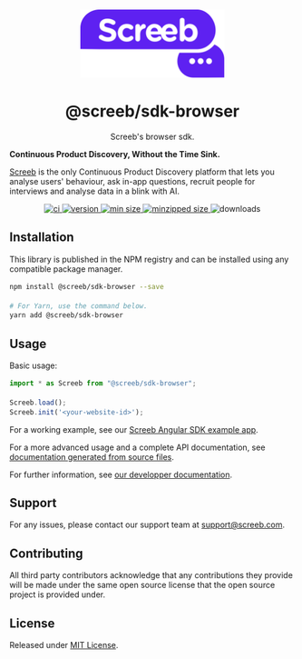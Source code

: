 <p align="center">
  <a href="https://screeb.app" alt="Screeb">
    <img src="https://raw.githubusercontent.com/ScreebApp/sdk-js/master/packages/screeb-sdk-browser/readme/screeb-logo.svg?token=GHSAT0AAAAAAB2OOPMGT2QD5TL3IRJN3CKCZDEYHJA" alt="Logo" height="120px" style="margin-top: 20px;"/>
  </a>
</p>
<h1 align="center">@screeb/sdk-browser</h1>
<p align="center">
  Screeb's browser sdk.

  <b>Continuous Product Discovery, Without the Time Sink.</b>

  <a href="https://screeb.app" alt="Screeb">Screeb</a> is the only Continuous Product Discovery platform that lets you analyse users' behaviour, ask in-app questions, recruit people for interviews and analyse data in a blink with AI.
</p>

<p align="center">
  <a href="https://github.com/ScreebApp/sdk-js/actions/workflows/node.js.yml" alt="ci">
    <img alt="ci" src="https://github.com/ScreebApp/sdk-js/actions/workflows/node.js.yml/badge.svg">
  </a>
  <a href="https://www.npmjs.com/package/@screeb/sdk-browser" alt="version">
    <img alt="version" src="https://img.shields.io/npm/v/@screeb/sdk-browser.svg" />
  </a>
  <a href="https://bundlephobia.com/package/@screeb/sdk-browser" alt="min size">
    <img alt="min size" src="https://img.shields.io/bundlephobia/min/@screeb/sdk-browser">
  </a>
  <a href="https://bundlephobia.com/package/@screeb/sdk-browser" alt="minzipped size">
    <img alt="minzipped size" src="https://img.shields.io/bundlephobia/minzip/@screeb/sdk-browser">
  </a>
<img alt="downloads" src="https://badgen.net/npm/dw/@screeb/sdk-browser" />
</p>


## Installation

This library is published in the NPM registry and can be installed using any compatible package manager.

```bash
npm install @screeb/sdk-browser --save

# For Yarn, use the command below.
yarn add @screeb/sdk-browser
```

## Usage

Basic usage:
```ts
import * as Screeb from "@screeb/sdk-browser";

Screeb.load();
Screeb.init('<your-website-id>');
```

For a working example, see our [Screeb Angular SDK example app](https://github.com/ScreebApp/sdk-js/tree/master/packages/screeb-sdk-browser-example).

For a more advanced usage and a complete API documentation, see [documentation generated from source files](https://github.com/ScreebApp/sdk-js/tree/master/packages/screeb-sdk-browser/docs).

For further information, see [our developper documentation](https://github.com/ScreebApp/developers).

## Support
For any issues, please contact our support team at support@screeb.com.

## Contributing
All third party contributors acknowledge that any contributions they provide will be made under the same open source license that the open source project is provided under.

## License

Released under [MIT License](https://github.com/ScreebApp/sdk-js/blob/master/LICENSE).